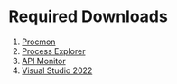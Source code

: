 # Required Downloads

1. [Procmon](https://docs.microsoft.com/en-us/sysinternals/downloads/procmon)
2. [Process Explorer](https://docs.microsoft.com/en-us/sysinternals/downloads/process-explorer)
3. [API Monitor](http://www.rohitab.com/apimonitor#Download)
4. [Visual Studio 2022](https://visualstudio.microsoft.com/vs/)